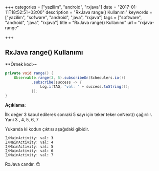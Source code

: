 +++
categories = ["yazilim", "android", "rxjava"]
date = "2017-01-11T18:52:51+03:00"
description = "RxJava range() Kullanımı"
keywords = ["yazilim", "sofware", "android", "java", "rxjava"]
tags = ["software", "android", "java", "rxjava"]
title = "RxJava range() Kullanımı"
url = "rxjava-range"

+++

## RxJava range() Kullanımı

**Örnek kod:--

```java
private void range() {
    Observable.range(3, 5).subscribeOn(Schedulers.io())
            .subscribe(success -> {
                Log.i(TAG, "val: " + success.toString());
            });
}
```

**Açıklama:**

İlk değer 3 kabul edilerek sonraki 5 sayı için teker teker onNext() çağırılır. Yani 3 , 4, 5, 6, 7

Yukarıda ki kodun çıktısı aşağıdaki gibidir.

```console
I/MainActivity: val: 3
I/MainActivity: val: 4
I/MainActivity: val: 5
I/MainActivity: val: 6
I/MainActivity: val: 7
```

RxJava candır. 😉
